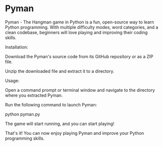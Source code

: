 # Pyman
Pyman - The Hangman game in Python is a fun, open-source way to learn Python programming. With multiple difficulty modes, word categories, and a clean codebase, beginners will love playing and improving their coding skills.

Installation:


Download the Pyman's source code from its GitHub repository or as a ZIP file.

Unzip the downloaded file and extract it to a directory.

Usage:


Open a command prompt or terminal window and navigate to the directory where you extracted Pyman.

Run the following command to launch Pyman:

python pyman.py


The game will start running, and you can start playing!

That's it! You can now enjoy playing Pyman and improve your Python programming skills.

